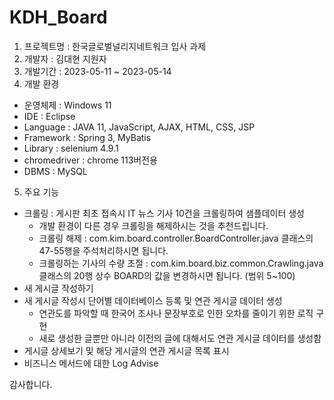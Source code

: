 # KDH_Board
1. 프로젝트명 : 한국글로벌널리지네트워크 입사 과제
2. 개발자 : 김대현 지원자
3. 개발기간 : 2023-05-11 ~ 2023-05-14
4. 개발 환경
  - 운영체제 : Windows 11
  - IDE : Eclipse
  - Language : JAVA 11, JavaScript, AJAX, HTML, CSS, JSP
  - Framework : Spring 3, MyBatis
  - Library : selenium 4.9.1
  - chromedriver : chrome 113버전용
  - DBMS : MySQL
5. 주요 기능
  - 크롤링 : 게시판 최초 접속시 IT 뉴스 기사 10건을 크롤링하여 샘플데이터 생성
    - 개발 환경이 다른 경우 크롤링을 해제하시는 것을 추천드립니다.
    - 크롤링 해제 : com.kim.board.controller.BoardController.java 클래스의 47-55행을 주석처리하시면 됩니다.
    - 크롤링하는 기사의 수량 조절 : com.kim.board.biz.common.Crawling.java 클래스의 20행 상수 BOARD의 값을 변경하시면 됩니다. (범위 5~100)
  - 새 게시글 작성하기
  - 새 게시글 작성시 단어별 데이터베이스 등록 및 연관 게시글 데이터 생성
    - 연관도를 파악할 때 한국어 조사나 문장부호로 인한 오차를 줄이기 위한 로직 구현
    - 새로 생성한 글뿐만 아니라 이전의 글에 대해서도 연관 게시글 데이터를 생성함
  - 게시글 상세보기 및 해당 게시글의 연관 게시글 목록 표시
  - 비즈니스 메서드에 대한 Log Advise
 
 감사합니다.
